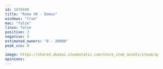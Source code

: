 ```yaml
---
id: 1876680
title: "Roma VR - Domus"
windows: "true"
mac: "false"
linux: false
positive: 3
negative: 5
estimated_owners: "0 - 20000"
peak_ccu: 0

image: https://shared.akamai.steamstatic.com/store_item_assets/steam/apps/1876680/header.jpg?t=1643950807
opinions:
---
```

